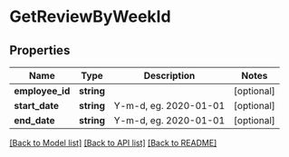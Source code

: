 # GetReviewByWeekId

## Properties
Name | Type | Description | Notes
------------ | ------------- | ------------- | -------------
**employee_id** | **string** |  | [optional] 
**start_date** | **string** | Y-m-d, eg. 2020-01-01 | [optional] 
**end_date** | **string** | Y-m-d, eg. 2020-01-01 | [optional] 

[[Back to Model list]](../README.md#documentation-for-models) [[Back to API list]](../README.md#documentation-for-api-endpoints) [[Back to README]](../README.md)


